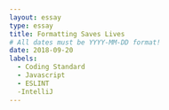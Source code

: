 ```yaml
---
layout: essay
type: essay
title: Formatting Saves Lives
# All dates must be YYYY-MM-DD format!
date: 2018-09-20
labels:
  - Coding Standard
  - Javascript
  - ESLINT
  -IntelliJ
---
```


